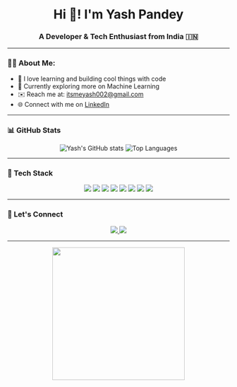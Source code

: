 <h1 align="center">Hi 🤖! I'm Yash Pandey</h1>
<h3 align="center">A Developer & Tech Enthusiast from India 🇮🇳</h3>

---

### 👨‍💻 About Me:
- 🔭 I love learning and building cool things with code  
- 🌱 Currently exploring more on Machine Learning   
- ✉️ Reach me at: [itsmeyash002@gmail.com](mailto:itsmeyash002@gmail.com)  
- 🌐 Connect with me on [LinkedIn](https://www.linkedin.com/in/yash-pandey-661332247/)

---

### 📊 GitHub Stats

<p align="center">
  <img src="https://github-readme-stats.vercel.app/api?username=YashPandey-69&show_icons=true&theme=tokyonight" alt="Yash's GitHub stats"/>
  <img src="https://github-readme-stats.vercel.app/api/top-langs/?username=YashPandey-69&layout=compact&theme=tokyonight" alt="Top Languages"/>
</p>

---

### 🚀 Tech Stack

<p align="center">
  <img src="https://img.shields.io/badge/JavaScript-F7DF1E?style=flat&logo=javascript&logoColor=000" />
  <img src="https://img.shields.io/badge/Python-3776AB?style=flat&logo=python&logoColor=white" />
  <img src="https://img.shields.io/badge/React-61DAFB?style=flat&logo=react&logoColor=000" />
  <img src="https://img.shields.io/badge/Node.js-339933?style=flat&logo=nodedotjs&logoColor=white" />
  <img src="https://img.shields.io/badge/HTML5-E34F26?style=flat&logo=html5&logoColor=white" />
  <img src="https://img.shields.io/badge/CSS3-1572B6?style=flat&logo=css3&logoColor=white" />
  <img src="https://img.shields.io/badge/Git-F05032?style=flat&logo=git&logoColor=white" />
  <img src="https://img.shields.io/badge/VS Code-007ACC?style=flat&logo=visual-studio-code&logoColor=white" />
</p>

---

### 🔗 Let's Connect

<p align="center">
  <a href="mailto:itsmeyash002@gmail.com">
    <img src="https://img.shields.io/badge/Gmail-D14836?style=flat&logo=gmail&logoColor=white" />
  </a>
  <a href="https://www.linkedin.com/in/yash-pandey-661332247/">
    <img src="https://img.shields.io/badge/LinkedIn-0077B5?style=flat&logo=linkedin&logoColor=white" />
  </a>
</p>

---

<p align="center">
  <img src="https://media.giphy.com/media/qgQUggAC3Pfv687qPC/giphy.gif" width="300" />
</p>
